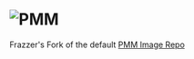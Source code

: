 # <img src="https://metamanager.wiki/en/latest/_static/logo-full.png" alt="PMM">

Frazzer's Fork of the default [PMM Image Repo](https://github.com/meisnate12/Plex-Meta-Manager-Images)